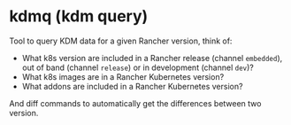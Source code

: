 # kdmq (kdm query)

Tool to query KDM data for a given Rancher version, think of:

- What k8s version are included in a Rancher release (channel `embedded`), out of band (channel `release`) or in development (channel `dev`)?
- What k8s images are in a Rancher Kubernetes version?
- What addons are included in a Rancher Kubernetes version?

And diff commands to automatically get the differences between two version.
